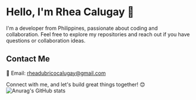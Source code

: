 # Hello, I'm Rhea Calugay 👋

I'm a developer from  Philippines, passionate about coding and collaboration. Feel free to explore my repositories and reach out if you have questions or collaboration ideas.

## Contact Me

📧 Email: rheadubricocalugay@gmail.com

Connect with me, and let's build great things together! 😊
![Anurag's GitHub stats](https://github-readme-stats.vercel.app/api?username=calugayrhea&show_icons=true&theme=radical)
